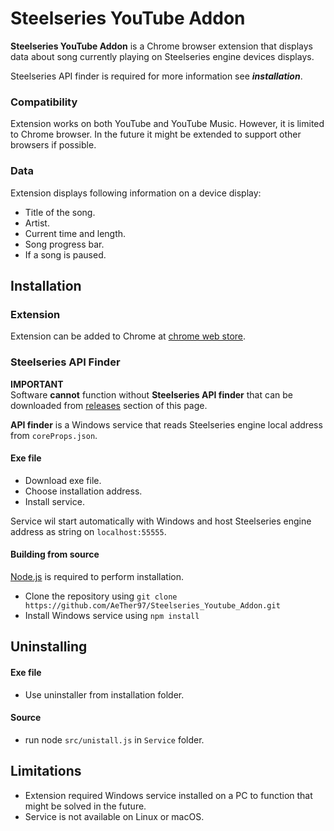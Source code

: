 # Steelseries YouTube Addon
**Steelseries YouTube Addon** is a Chrome browser extension that displays data about song currently playing on Steelseries engine devices displays.

Steelseries API finder is required for more information see ***installation***.

### Compatibility
Extension works on both YouTube and YouTube Music. However, it is limited to Chrome browser. In the future it might be extended to support other browsers if possible.

### Data
Extension displays following information on a device display:

- Title of the song.
- Artist.
- Current time and length.
- Song progress bar.
- If a song is paused.

## Installation

### Extension

Extension can be added to Chrome at [chrome web store](https://chrome.google.com/webstore/detail/steelseries-youtube-addon/gajkgbdpglpfipndamhogfooobfdapan?hl=en&authuser=0).

### Steelseries API Finder


**IMPORTANT**  
Software **cannot** function without **Steelseries API finder** that can be downloaded from [releases](https://github.com/AeTher97/Steelseries_Youtube_Addon/releases) section of this page.  

**API finder** is a Windows service that reads Steelseries engine local address from `coreProps.json`. 

#### Exe file
- Download exe file.
- Choose installation address.
- Install service.

Service wil start automatically with Windows and host Steelseries engine address as string on `localhost:55555`.

#### Building from source

[Node.js](https://nodejs.org/en/) is required to perform installation.
- Clone the repository using
`git clone https://github.com/AeTher97/Steelseries_Youtube_Addon.git`   
- Install Windows service using `npm install`
  
## Uninstalling

#### Exe file
- Use uninstaller from installation folder.

#### Source
- run node `src/unistall.js` in `Service` folder.


## Limitations
- Extension required Windows service installed on a PC to function that might be solved in the future.
- Service is not available on Linux or macOS.
